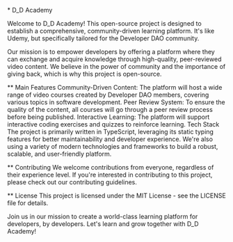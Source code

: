\* D_D Academy

Welcome to D_D Academy! This open-source project is designed to establish a comprehensive, community-driven learning platform. It's like Udemy, but specifically tailored for the Developer DAO community.

Our mission is to empower developers by offering a platform where they can exchange and acquire knowledge through high-quality, peer-reviewed video content. We believe in the power of community and the importance of giving back, which is why this project is open-source.

\*\* Main Features
Community-Driven Content: The platform will host a wide range of video courses created by Developer DAO members, covering various topics in software development.
Peer Review System: To ensure the quality of the content, all courses will go through a peer review process before being published.
Interactive Learning: The platform will support interactive coding exercises and quizzes to reinforce learning.
Tech Stack
The project is primarily written in TypeScript, leveraging its static typing features for better maintainability and developer experience. We're also using a variety of modern technologies and frameworks to build a robust, scalable, and user-friendly platform.

\*\* Contributing
We welcome contributions from everyone, regardless of their experience level. If you're interested in contributing to this project, please check out our contributing guidelines.

\*\* License
This project is licensed under the MIT License - see the LICENSE file for details.

Join us in our mission to create a world-class learning platform for developers, by developers. Let's learn and grow together with D_D Academy!

